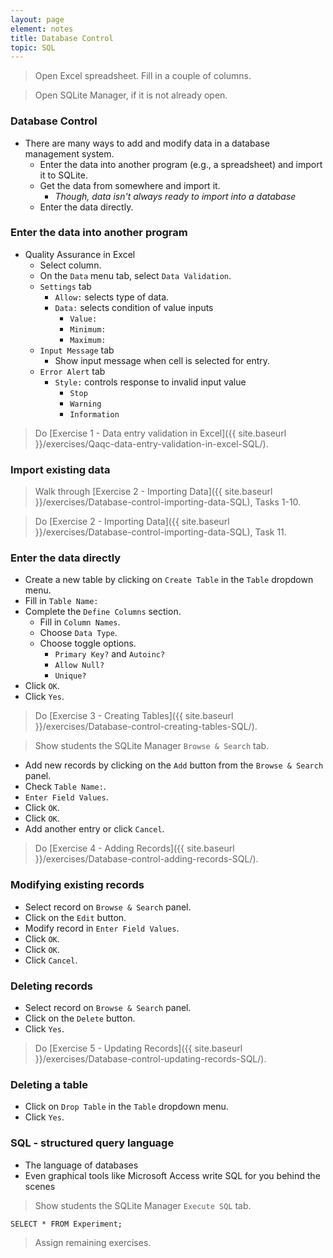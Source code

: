 ```yaml
---
layout: page
element: notes 
title: Database Control
topic: SQL
---
```


> Open Excel spreadsheet. Fill in a couple of columns.

> Open SQLite Manager, if it is not already open.

### Database Control

* There are many ways to add and modify data in a database management system.
    * Enter the data into another program (e.g., a spreadsheet) and import it to SQLite.
    * Get the data from somewhere and import it. 
        * *Though, data isn't always ready to import into a database*
    * Enter the data directly.

### Enter the data into another program

* Quality Assurance in Excel
    * Select column.
    * On the `Data` menu tab, select `Data Validation`.
    * `Settings` tab
        * `Allow:` selects type of data.
        * `Data:` selects condition of value inputs
            * `Value:`
            * `Minimum:`
            * `Maximum:`
    * `Input Message` tab
        * Show input message when cell is selected for entry.
    * `Error Alert` tab
        * `Style:` controls response to invalid input value
            * `Stop`
            * `Warning`
            * `Information`  
        
> Do [Exercise 1 - Data entry validation in Excel]({{ site.baseurl }}/exercises/Qaqc-data-entry-validation-in-excel-SQL/). 

### Import existing data 

> Walk through [Exercise 2 - Importing Data]({{ site.baseurl }}/exercises/Database-control-importing-data-SQL), Tasks 1-10.

> Do [Exercise 2 - Importing Data]({{ site.baseurl }}/exercises/Database-control-importing-data-SQL), Task 11.

### Enter the data directly

* Create a new table by clicking on `Create Table` in the `Table` dropdown menu.
* Fill in `Table Name:`
* Complete the `Define Columns` section. 
    * Fill in `Column Names`.
    * Choose `Data Type`. 
    * Choose toggle options.
        * `Primary Key?` and `Autoinc?`
        * `Allow Null?`
        * `Unique?`
* Click `OK`.
* Click `Yes`.

> Do [Exercise 3 - Creating Tables]({{ site.baseurl }}/exercises/Database-control-creating-tables-SQL/).

> Show students the SQLite Manager `Browse & Search` tab.

* Add new records by clicking on the `Add` button from the `Browse & Search` panel.
* Check `Table Name:`.
* `Enter Field Values`.
* Click `OK`.
* Click `OK`.
* Add another entry or click `Cancel`.

> Do [Exercise 4 - Adding Records]({{ site.baseurl }}/exercises/Database-control-adding-records-SQL/).

### Modifying existing records

* Select record on `Browse & Search` panel.
* Click on the `Edit` button.
* Modify record in `Enter Field Values`.
* Click `OK`.
* Click `OK`.
* Click `Cancel`.

### Deleting records

* Select record on `Browse & Search` panel.
* Click on the `Delete` button.
* Click `Yes`.

> Do [Exercise 5 - Updating Records]({{ site.baseurl }}/exercises/Database-control-updating-records-SQL/).

### Deleting a table

* Click on `Drop Table` in the `Table` dropdown menu.
* Click `Yes`.

### SQL - structured query language

* The language of databases
* Even graphical tools like Microsoft Access write SQL for you behind the scenes

> Show students the SQLite Manager `Execute SQL` tab.

```
SELECT * FROM Experiment;
```

> Assign remaining exercises.

